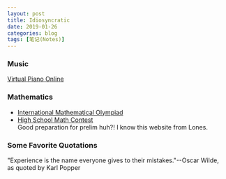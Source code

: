 ```yaml
---
layout: post
title: Idiosyncratic
date: 2019-01-26
categories: blog
tags: [笔记(Notes)]
---
```


### Music
[Virtual Piano Online](https://www.apronus.com/music/flashpiano.htm)

### Mathematics

- [International Mathematical Olympiad](https://www.imo-official.org/problems.aspx)
- [High School Math Contest](https://artofproblemsolving.com/community/c13_contests)  
Good preparation for prelim huh?! I know this website from Lones.

### Some Favorite Quotations
"Experience is the name everyone gives to their mistakes."--Oscar Wilde, as quoted by Karl Popper
